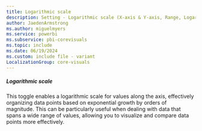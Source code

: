 ```yaml
---
title: Logarithmic scale
description: Setting - Logarithmic scale (X-axis & Y-axis, Range, Logarithmic scale)
author: JaedenArmstrong
ms.author: miguelmyers
ms.service: powerbi
ms.subservice: pbi-corevisuals
ms.topic: include
ms.date: 06/19/2024
ms.custom: include file - variant
LocalizationGroup: core-visuals
---
```

##### Logarithmic scale

This toggle enables a logarithmic scale for values along the axis, effectively organizing data points based on exponential growth by orders of magnitude. This can be particularly useful when dealing with data that spans a wide range of values, allowing you to visualize and compare data points more effectively.
